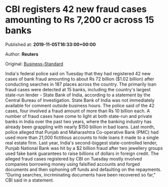 
# CBI registers 42 new fraud cases amounting to Rs 7,200 cr across 15 banks

Published at: **2019-11-05T16:33:00+00:00**

Author: **Reuters**

Original: [Business-Standard](https://www.business-standard.com/article/current-affairs/cbi-registers-42-new-fraud-cases-amounting-to-rs-7-200-cr-across-15-banks-119110501792_1.html)

India's federal police said on Tuesday that they had registered 42 new cases of bank fraud amounting to about Rs 72 billion ($1.02 billion) after conducting searches in 187 places across the country.
The primarily loan fraud cases were detected at 15 banks, including the country's largest state-run lender - State Bank of India, according to a statement by the Central Bureau of Investigation.
State Bank of India was not immediately available for comment outside business hours.
The police said of the 42 cases, four involved a fraud amount of more than Rs 10 billion each.
A number of fraud cases have come to light at both state-run and private banks in India over the past two years, where the banking industry has already been grappling with nearly $150 billion in bad loans.
Last month, police alleged that Punjab and Maharashtra Co-operative Bank (PMC) had used more than 21,000 fictitious accounts to hide loans it made to a single real estate firm.
Last year, India's second-biggest state-controlled lender, Punjab National Bank was hit by a $2 billion fraud after two jewellery groups used fake bank guarantees to raise billions of dollars in foreign credit.
The alleged fraud cases registered by CBI on Tuesday mostly involved companies borrowing money using falsified accounts and forged documents and then siphoning off funds and defaulting on the repayments.
"During searches, incriminating documents have been recovered so far," CBI said in a statement.
